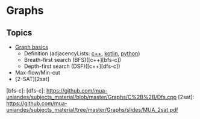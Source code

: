 # Graphs



## Topics

  - [Graph basics][basics]
    - Definition (adjacencyLists: [c++][al-c], [kotlin][al-kotlin], [python][al-python])
    - Breath-first search (BFS)([c++][bfs-c])
    - Depth-first search (DSF)([c++][dfs-c])
  - Max-flow/Min-cut
  - [2-SAT][2sat]
  
   
 
  
[basics]: https://github.com/mua-uniandes/subjects_material/blob/master/Graphs/slides/slides.pdf  
[al-c]: https://github.com/mua-uniandes/subjects_material/blob/master/Graphs/C%2B%2B/AdjacencyList.cpp
[al-kotlin]: https://github.com/mua-uniandes/subjects_material/blob/master/Graphs/Kotlin/AdjacencyLists.kt
[al-python]: :https://github.com/mua-uniandes/subjects_material/blob/master/Graphs/Python/adjacency_list.py
[bfs-c]:
[dfs-c]: https://github.com/mua-uniandes/subjects_material/blob/master/Graphs/C%2B%2B/Dfs.cpp
[2sat]: https://github.com/mua-uniandes/subjects_material/tree/master/Graphs/slides/MUA_2sat.pdf
